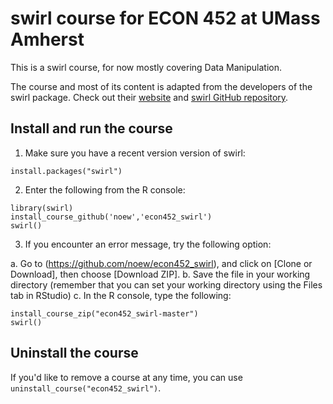 # swirl course for ECON 452 at UMass Amherst

This is a swirl course, for now mostly covering Data Manipulation.

The course and most of its content is adapted from the developers of the swirl package. Check out their [website](http://swirlstats.com) and [swirl GitHub repository](https://github.com/swirldev/swirl).

## Install and run the course

1) Make sure you have a recent version version of swirl:

```
install.packages("swirl")
```

2) Enter the following from the R console:

```
library(swirl)
install_course_github('noew','econ452_swirl')
swirl()
```

3) If you encounter an error message, try the following option:

a. Go to (https://github.com/noew/econ452_swirl), and click on [Clone or Download], then choose [Download ZIP].
b. Save the file in your working directory (remember that you can set your working directory using the Files tab in RStudio)
c. In the R console, type the following:

```
install_course_zip("econ452_swirl-master")
swirl()
```

## Uninstall the course

If you'd like to remove a course at any time, you can use `uninstall_course("econ452_swirl")`.
